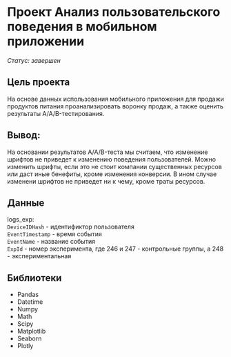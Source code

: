 # Проект Анализ пользовательского поведения в мобильном приложении

*Статус: завершен*

## Цель проекта

На основе данных использования мобильного приложения для продажи продуктов питания проанализировать воронку продаж, а также оценить результаты A/A/B-тестирования. 

## Вывод:

На основании результатов A/A/B-теста мы считаем, что изменение шрифтов не приведет к изменению поведения пользователей. Можно изменить шрифты, если это не стоит компании существенных ресурсов или даст иные бенефиты, кроме изменения конверсии. В ином случае изменени шрифтов не приведет ни к чему, кроме траты ресурсов.

## Данные

logs_exp:  
`DeviceIDHash` - идентификтор пользователя  
`EventTimestamp` - время события  
`EventName` - название события  
`ExpId` - номер эксперимента, где 246 и 247 - контрольные группы, а 248 - экспериментальная  

## Библиотеки

- Pandas
- Datetime
- Numpy
- Math
- Scipy
- Matplotlib
- Seaborn
- Plotly
